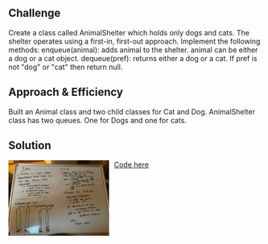 ## Challenge
<p>Create a class called AnimalShelter which holds only dogs and cats. The shelter operates using a first-in, first-out approach.
   Implement the following methods:
   enqueue(animal): adds animal to the shelter. animal can be either a dog or a cat object.
   dequeue(pref): returns either a dog or a cat. If pref is not "dog" or "cat" then return null.</p>


## Approach & Efficiency
Built an Animal class and two child classes for Cat and Dog. AnimalShelter class has two queues. One for Dogs and one
for cats.


## Solution
<img src="../assets/challenge12.jpg"
     alt="White Board Picture"
     style="float: left; margin-right: 10px; width: 200px;" />

<a href="../src/main/java/codechallenges/animalshelter">Code here</a>